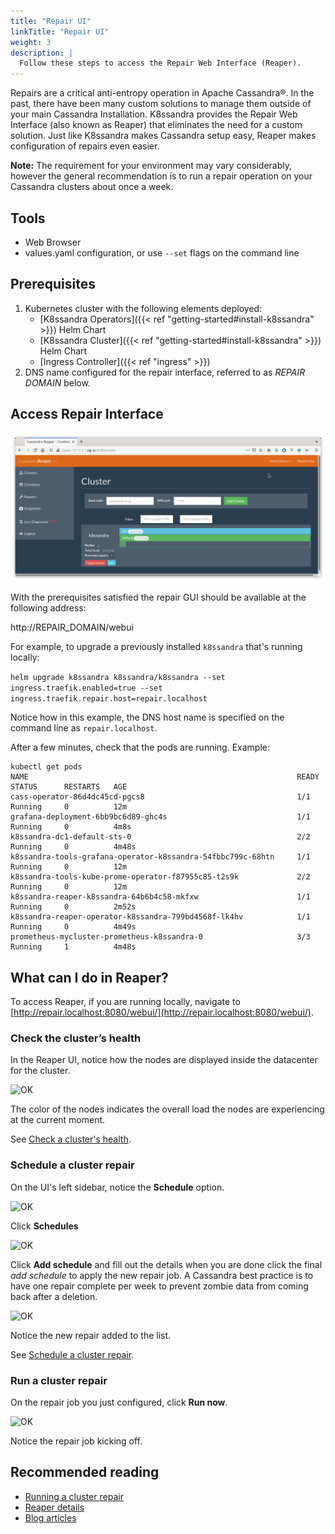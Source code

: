 ```yaml
---
title: "Repair UI"
linkTitle: "Repair UI"
weight: 3
description: |
  Follow these steps to access the Repair Web Interface (Reaper).
---
```


Repairs are a critical anti-entropy operation in Apache Cassandra&reg;. In the past, there have been many custom solutions to manage them outside of your main Cassandra Installation. K8ssandra provides the Repair Web Interface (also known as Reaper) that eliminates the need for a custom solution. Just like K8ssandra makes Cassandra setup easy, Reaper makes configuration of repairs even easier.

**Note:** The requirement for your environment may vary considerably, however the general recommendation is to run a repair operation on your Cassandra clusters about once a week. 

## Tools

* Web Browser
* values.yaml configuration, or use `--set` flags on the command line

## Prerequisites

1. Kubernetes cluster with the following elements deployed:
   * [K8ssandra Operators]({{< ref "getting-started#install-k8ssandra" >}}) Helm
     Chart
   * [K8ssandra Cluster]({{< ref "getting-started#install-k8ssandra" >}}) Helm
     Chart
   * [Ingress Controller]({{< ref "ingress" >}})
1. DNS name configured for the repair interface, referred to as _REPAIR DOMAIN_
   below.

## Access Repair Interface

![Reaper UI](reaper-ui.png)

With the prerequisites satisfied the repair GUI should be available at the
following address:

http://REPAIR_DOMAIN/webui

For example, to upgrade a previously installed `k8ssandra` that's running locally:

`helm upgrade k8ssandra k8ssandra/k8ssandra --set ingress.traefik.enabled=true --set ingress.traefik.repair.host=repair.localhost`

Notice how in this example, the DNS host name is specified on the command line as `repair.localhost`.

After a few minutes, check that the pods are running. Example:

```
kubectl get pods
NAME                                                            READY   STATUS      RESTARTS   AGE
cass-operator-86d4dc45cd-pgcs8                                  1/1     Running     0          12m
grafana-deployment-6bb9bc6d89-ghc4s                             1/1     Running     0          4m8s
k8ssandra-dc1-default-sts-0                                     2/2     Running     0          4m48s
k8ssandra-tools-grafana-operator-k8ssandra-54fbbc799c-68htn     1/1     Running     0          12m
k8ssandra-tools-kube-prome-operator-f87955c85-t2s9k             2/2     Running     0          12m
k8ssandra-reaper-k8ssandra-64b6b4c58-mkfxw                      1/1     Running     0          2m52s
k8ssandra-reaper-operator-k8ssandra-799bd4568f-lk4hv            1/1     Running     0          4m49s
prometheus-mycluster-prometheus-k8ssandra-0                     3/3     Running     1          4m48s
```

## What can I do in Reaper?

To access Reaper, if you are running locally, navigate to [http://repair.localhost:8080/webui/](http://repair.localhost:8080/webui/).

### Check the cluster’s health

In the Reaper UI, notice how the nodes are displayed inside the datacenter for the cluster.

![OK](https://github.com/DataStax-Academy/kubecon2020/blob/main/Images/reaper1.png?raw=true)

The color of the nodes indicates the overall load the nodes are experiencing at the current moment. 

See [Check a cluster's health](http://cassandra-reaper.io/docs/usage/health/).

### Schedule a cluster repair

On the UI's left sidebar, notice the **Schedule** option.

![OK](https://github.com/DataStax-Academy/kubecon2020/blob/main/Images/reaper2.png?raw=true)

Click **Schedules**

![OK](https://github.com/DataStax-Academy/kubecon2020/blob/main/Images/reaper3.png?raw=true)

Click **Add schedule** and fill out the details when you are done click the final _add schedule_ to apply the new repair job.  A Cassandra best practice is to have one repair complete per week to prevent zombie data from coming back after a deletion. 

![OK](https://github.com/DataStax-Academy/kubecon2020/blob/main/Images/reaper4.png?raw=true)

Notice the new repair added to the list.

See [Schedule a cluster repair](http://cassandra-reaper.io/docs/usage/schedule/).

### Run a cluster repair

On the repair job you just configured, click **Run now**.  

![OK](https://github.com/DataStax-Academy/kubecon2020/blob/main/Images/reaper5.png?raw=true)

Notice the repair job kicking off.

## Recommended reading

* [Running a cluster repair](http://cassandra-reaper.io/docs/usage/single/)
* [Reaper details](http://cassandra-reaper.io/)
* [Blog articles](https://thelastpickle.com/blog/)

